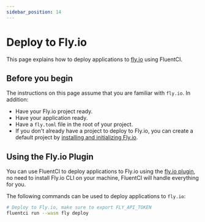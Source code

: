 ```yaml
---
sidebar_position: 14
---
```


# Deploy to Fly.io

This page explains how to deploy applications to [fly.io](https://fly.io) using FluentCI.

## Before you begin

The instructions on this page assume that you are familiar with `fly.io`. In addition:

- Have your Fly.io project ready.
- Have your application ready.
- Have a `fly.toml` file in the root of your project.
- If you don't already have a project to deploy to Fly.io, you can create a default project by [installing and initializing Fly.io](https://fly.io/docs/getting-started/installing-flyctl/).

## Using the Fly.io Plugin

You can use FluentCI to deploy applications to Fly.io using the [fly.io plugin](https://github.com/fluent-ci-templates/fly-pipeline), no need to install Fly.io CLI on your machine, FluentCI will handle everything for you.

The following commands can be used to deploy applications to `fly.io`:

```bash
# Deploy to Fly.io, make sure to export FLY_API_TOKEN
fluentci run --wasm fly deploy
```

